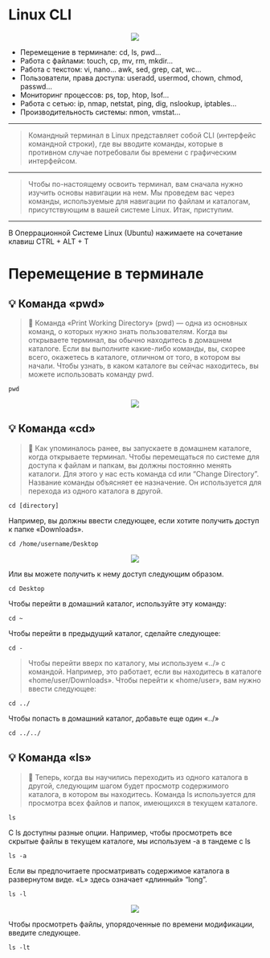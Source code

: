# Linux CLI

<p align="center">
<img src="https://readme-typing-svg.herokuapp.com?color=3CBD3A&width=380&height=45&lines=Linux+Command+Line+Interface&center=true"></a>
</p>

- Перемещение в терминале: cd, ls, pwd...
- Работа с файлами: touch, cp, mv, rm, mkdir...
- Работа с текстом: vi, nano... awk, sed, grep, cat, wc...
- Пользователи, права доступа: useradd, usermod, chown, chmod, passwd...
- Мониторинг процессов: ps, top, htop, lsof...
- Работа с сетью: ip, nmap, netstat, ping, dig, nslookup, iptables...
- Производительность системы: nmon, vmstat...
---
> Командный терминал в Linux представляет собой CLI (интерфейс командной строки), где вы вводите команды, которые в противном случае потребовали бы времени с графическим интерфейсом.
---
> Чтобы по-настоящему освоить терминал, вам сначала нужно изучить основы навигации на нем. Мы проведем вас через команды, используемые для навигации по файлам и каталогам, присутствующим в вашей системе Linux. Итак, приступим.
---
В Оперрационной Системе Linux (Ubuntu) нажимаете на сочетание клавиш CTRL + ALT + T
# Перемещение в терминале
## :bulb: Команда «pwd»
> :mag_right: Команда «Print Working Directory» (pwd) — одна из основных команд, о которых нужно знать пользователям. Когда вы открываете терминал, вы обычно находитесь в домашнем каталоге. Если вы выполните какие-либо команды, вы, скорее всего, окажетесь в каталоге, отличном от того, в котором вы начали. Чтобы узнать, в каком каталоге вы сейчас находитесь, вы можете использовать команду pwd.
```
pwd
```
<p align="center">
<img src="https://media.giphy.com/media/qcDPIAH0BopOrUBGv8/giphy.gif">
</p>

<!-- Вы должны получить свой каталог на выходе. -->

## :bulb: Команда «cd»

> :mag_right: Как упоминалось ранее, вы запускаете в домашнем каталоге, когда открываете терминал. Чтобы перемещаться по системе для доступа к файлам и папкам, вы должны постоянно менять каталоги. Для этого у нас есть команда cd или “Change Directory”. Название команды объясняет ее назначение. Он используется для перехода из одного каталога в другой.
```
cd [directory]
```
Например, вы должны ввести следующее, если хотите получить доступ к папке «Downloads».
```
cd /home/username/Desktop
```
<p align="center">
<img src="https://media.giphy.com/media/qlqYA5i1vBSf3lVJbV/giphy.gif">
</p>

Или вы можете получить к нему доступ следующим образом.
```
cd Desktop
```
<!-- <p align="center">
<img src="https://media.giphy.com/media/MG13sybkVlvX8xeEWd/giphy.gif">
</p> -->

Чтобы перейти в домашний каталог, используйте эту команду:
```
cd ~
```
Чтобы перейти в предыдущий каталог, сделайте следующее:
```
cd -
```
> Чтобы перейти вверх по каталогу, мы используем «../» с командой. Например, это работает, если вы находитесь в каталоге «home/user/Downloads». Чтобы перейти к «home/user», вам нужно ввести следующее:
```
cd ../
```
Чтобы попасть в домашний каталог, добавьте еще один «../»
```
cd ../../
```
## :bulb: Команда «ls»
> :mag_right: Теперь, когда вы научились переходить из одного каталога в другой, следующим шагом будет просмотр содержимого каталога, в котором вы находитесь. Команда ls используется для просмотра всех файлов и папок, имеющихся в текущем каталоге.
```
ls
```
С ls доступны разные опции. Например, чтобы просмотреть все скрытые файлы в текущем каталоге, мы используем -a в тандеме с ls
```
ls -a
```
Если вы предпочитаете просматривать содержимое каталога в развернутом виде.
«L» здесь означает «длинный» “long”.
```
ls -l
```
<p align="center">
<img src="https://media.giphy.com/media/JaCQaBaD0GjD4hzqO6/giphy.gif">
</p>

Чтобы просмотреть файлы, упорядоченные по времени модификации, введите следующее.
```
ls -lt
```
